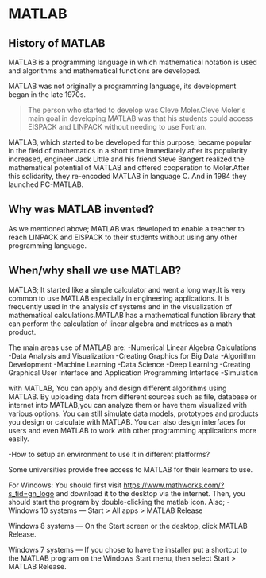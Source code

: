 # MATLAB



## History of MATLAB

MATLAB is a programming language in which mathematical notation is used and algorithms and mathematical functions are developed.

MATLAB was not originally a programming language, its development began in the late 1970s.
> The person who started to develop was Cleve Moler.Cleve Moler's main goal in developing MATLAB was that his students could access EISPACK and LINPACK without needing to use Fortran.

MATLAB, which started to be developed for this purpose, became popular in the field of mathematics in a short time.Immediately after its popularity increased, engineer Jack Little and his friend Steve Bangert realized the mathematical potential of MATLAB and offered cooperation to Moler.After this solidarity, they re-encoded MATLAB in language C. And in 1984 they launched PC-MATLAB.


## Why was MATLAB invented?

As we mentioned above; MATLAB was developed to enable a teacher to reach LINPACK and EISPACK to their students without using any other programming language.


## When/why shall we use MATLAB?

MATLAB; It started like a simple calculator and went a long way.It is very common to use MATLAB especially in engineering applications. 
It is frequently used in the analysis of systems and in the visualization of mathematical calculations.MATLAB has a mathematical function library that can perform the calculation of linear algebra and matrices as a math product.

The main areas use of MATLAB are:
-Numerical Linear Algebra Calculations
-Data Analysis and Visualization
-Creating Graphics for Big Data
-Algorithm Development
-Machine Learning
-Data Science
-Deep Learning
-Creating Graphical User Interface and Application Programming Interface
-Simulation

with MATLAB,
You can apply and design different algorithms using MATLAB.
By uploading data from different sources such as file, database or internet into MATLAB,you can analyze them or have them visualized with various options.
You can still simulate data models, prototypes and products you design or calculate with MATLAB.
You can also design interfaces for users and even MATLAB to work with other programming applications more easily.


-How to setup an environment to use it in different platforms?

Some universities provide free access to MATLAB for their learners to use.

For Windows:
You should first visit https://www.mathworks.com/?s_tid=gn_logo and download it to the desktop via the internet.
Then, you should start the program by double-clicking the matlab icon.
Also;
-Windows 10 systems — Start > All apps > MATLAB Release

Windows 8 systems — On the Start screen or the desktop, click MATLAB Release.

Windows 7 systems — If you chose to have the installer put a shortcut to the MATLAB program on the Windows Start menu, then select Start > MATLAB Release.





